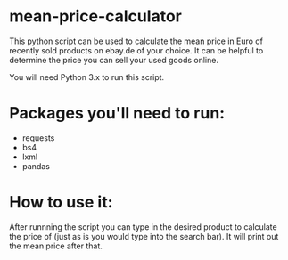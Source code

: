 # mean-price-calculator
This python script can be used to calculate the mean price in Euro of recently sold products on ebay.de of your choice.
It can be helpful to determine the price you can sell your used goods online.

You will need Python 3.x to run this script.

# Packages you'll need to run:
- requests
- bs4
- lxml
- pandas

# How to use it:

After runnning the script you can type in the desired product to calculate the price of (just as is you would type into the search bar).
It will print out the mean price after that.
